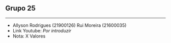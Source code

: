 ## Grupo 25
----------------
* Allyson Rodrigues (21900126) Rui Moreira (21600035)
* Link Youtube: *Por introduzir*
* Nota: X Valores
